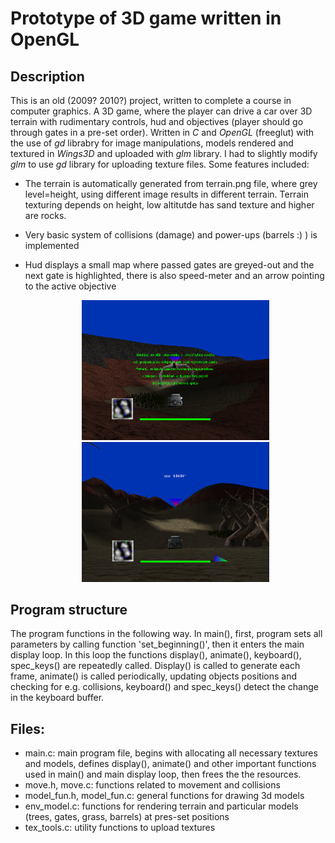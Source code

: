 # Prototype of 3D game written in OpenGL
## Description
This is an old (2009? 2010?) project, written to complete a course in computer graphics. A 3D game, where the player can drive a car over 3D terrain with rudimentary controls, hud and objectives (player should go through gates in a pre-set order). Written in *C* and *OpenGL* (freeglut) with the use of *gd* librabry for image manipulations, models rendered and textured in *Wings3D* and uploaded with *glm* library. I had to slightly modify *glm* to use *gd* library for uploading texture files. Some features included:

* The terrain is automatically generated from terrain.png file, where grey level=height, using different image results in different terrain. Terrain texturing depends on height, low altitutde has sand texture and higher are rocks.
* Very basic system of collisions (damage) and power-ups (barrels :) ) is implemented
* Hud displays a small map where passed gates are greyed-out and the next gate is highlighted, there is also speed-meter and an arrow pointing to the active objective

  <p align="center"> <img src="screen1.png" width=300> <img src="screen2.png" width=300> </p>

## Program structure

The program functions in the following way. In main(), first, program sets all parameters by calling function 'set_beginning()', then it enters the main display loop. In this loop the functions display(), animate(), keyboard(), spec_keys() are repeatedly called. Display() is called to generate each frame, animate() is called periodically, updating objects positions and checking for e.g. collisions, keyboard() and spec_keys() detect the change in the keyboard buffer. 

## Files:
* main.c: main program file, begins with allocating all necessary textures and models, defines display(), animate() and other important functions used in main() and main display loop, then frees the the resources. 
* move.h, move.c: functions related to movement and collisions
* model_fun.h, model_fun.c: general functions for drawing 3d models
* env_model.c: functions for rendering terrain and particular models (trees, gates, grass, barrels) at pres-set positions
* tex_tools.c: utility functions to upload textures
